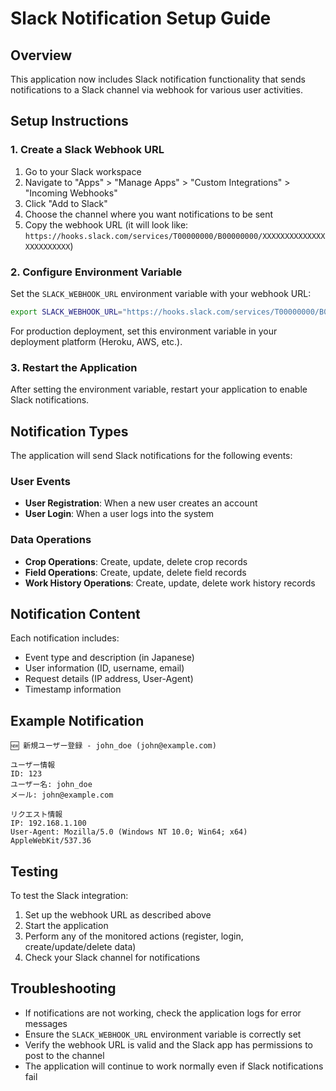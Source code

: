 # Slack Notification Setup Guide

## Overview
This application now includes Slack notification functionality that sends notifications to a Slack channel via webhook for various user activities.

## Setup Instructions

### 1. Create a Slack Webhook URL

1. Go to your Slack workspace
2. Navigate to "Apps" > "Manage Apps" > "Custom Integrations" > "Incoming Webhooks"
3. Click "Add to Slack"
4. Choose the channel where you want notifications to be sent
5. Copy the webhook URL (it will look like: `https://hooks.slack.com/services/T00000000/B00000000/XXXXXXXXXXXXXXXXXXXXXXXX`)

### 2. Configure Environment Variable

Set the `SLACK_WEBHOOK_URL` environment variable with your webhook URL:

```bash
export SLACK_WEBHOOK_URL="https://hooks.slack.com/services/T00000000/B00000000/XXXXXXXXXXXXXXXXXXXXXXXX"
```

For production deployment, set this environment variable in your deployment platform (Heroku, AWS, etc.).

### 3. Restart the Application

After setting the environment variable, restart your application to enable Slack notifications.

## Notification Types

The application will send Slack notifications for the following events:

### User Events
- **User Registration**: When a new user creates an account
- **User Login**: When a user logs into the system

### Data Operations
- **Crop Operations**: Create, update, delete crop records
- **Field Operations**: Create, update, delete field records
- **Work History Operations**: Create, update, delete work history records

## Notification Content

Each notification includes:
- Event type and description (in Japanese)
- User information (ID, username, email)
- Request details (IP address, User-Agent)
- Timestamp information

## Example Notification

```
🆕 新規ユーザー登録 - john_doe (john@example.com)

ユーザー情報
ID: 123
ユーザー名: john_doe
メール: john@example.com

リクエスト情報
IP: 192.168.1.100
User-Agent: Mozilla/5.0 (Windows NT 10.0; Win64; x64) AppleWebKit/537.36
```

## Testing

To test the Slack integration:

1. Set up the webhook URL as described above
2. Start the application
3. Perform any of the monitored actions (register, login, create/update/delete data)
4. Check your Slack channel for notifications

## Troubleshooting

- If notifications are not working, check the application logs for error messages
- Ensure the `SLACK_WEBHOOK_URL` environment variable is correctly set
- Verify the webhook URL is valid and the Slack app has permissions to post to the channel
- The application will continue to work normally even if Slack notifications fail
